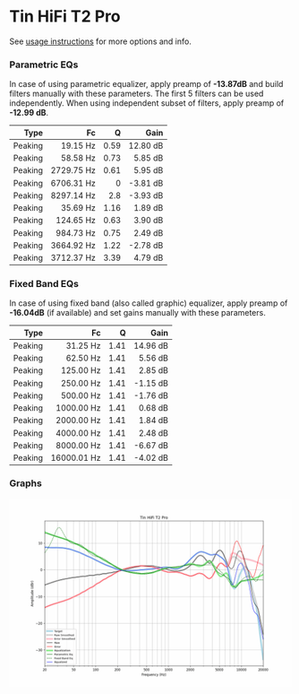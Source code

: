 # Tin HiFi T2 Pro
See [usage instructions](https://github.com/jaakkopasanen/AutoEq#usage) for more options and info.

### Parametric EQs
In case of using parametric equalizer, apply preamp of **-13.87dB** and build filters manually
with these parameters. The first 5 filters can be used independently.
When using independent subset of filters, apply preamp of **-12.99 dB**.

| Type    | Fc         |    Q | Gain     |
|--------:|-----------:|-----:|---------:|
| Peaking | 19.15 Hz   | 0.59 | 12.80 dB |
| Peaking | 58.58 Hz   | 0.73 | 5.85 dB  |
| Peaking | 2729.75 Hz | 0.61 | 5.95 dB  |
| Peaking | 6706.31 Hz | 0    | -3.81 dB |
| Peaking | 8297.14 Hz | 2.8  | -3.93 dB |
| Peaking | 35.69 Hz   | 1.16 | 1.89 dB  |
| Peaking | 124.65 Hz  | 0.63 | 3.90 dB  |
| Peaking | 984.73 Hz  | 0.75 | 2.49 dB  |
| Peaking | 3664.92 Hz | 1.22 | -2.78 dB |
| Peaking | 3712.37 Hz | 3.39 | 4.79 dB  |

### Fixed Band EQs
In case of using fixed band (also called graphic) equalizer, apply preamp of **-16.04dB**
(if available) and set gains manually with these parameters.

| Type    | Fc          |    Q | Gain     |
|--------:|------------:|-----:|---------:|
| Peaking | 31.25 Hz    | 1.41 | 14.96 dB |
| Peaking | 62.50 Hz    | 1.41 | 5.56 dB  |
| Peaking | 125.00 Hz   | 1.41 | 2.85 dB  |
| Peaking | 250.00 Hz   | 1.41 | -1.15 dB |
| Peaking | 500.00 Hz   | 1.41 | -1.76 dB |
| Peaking | 1000.00 Hz  | 1.41 | 0.68 dB  |
| Peaking | 2000.00 Hz  | 1.41 | 1.84 dB  |
| Peaking | 4000.00 Hz  | 1.41 | 2.48 dB  |
| Peaking | 8000.00 Hz  | 1.41 | -6.67 dB |
| Peaking | 16000.01 Hz | 1.41 | -4.02 dB |

### Graphs
![](./Tin%20HiFi%20T2%20Pro.png)